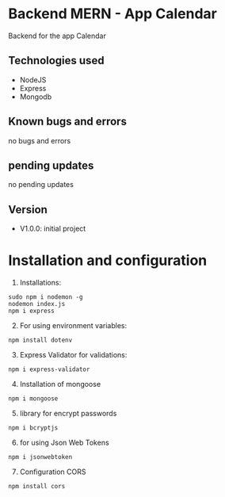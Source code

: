 # Backend MERN - App Calendar

Backend for the app Calendar
## **Technologies used**
-  NodeJS
-  Express
-  Mongodb

## **Known bugs and errors**

no bugs and errors

## **pending updates**

no pending updates

## **Version**

-   V1.0.0: initial project

# Installation and configuration

1. Installations:
```
sudo npm i nodemon -g
nodemon index.js
npm i express
```

2. For using environment variables:
```
npm install dotenv
```

3. Express Validator for validations:
```
npm i express-validator

```

4. Installation of mongoose
```
npm i mongoose
```

5. library for encrypt passwords
```
npm i bcryptjs
```
6. for using Json Web Tokens
```
npm i jsonwebtoken
```
7. Configuration CORS
```
npm install cors
```